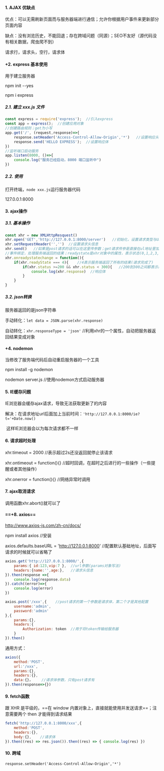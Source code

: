 #### 1. AJAX 优缺点

优点：可以无需刷新页面而与服务器端进行通信；允许你根据用户事件来更新部分页面内容

缺点：没有浏览历史，不能回退；存在跨域问题（同源）；SEO不友好（源代码没有相关数据，爬虫爬不到）

请求行，请求头，空行，请求体



#### +2. express 基本使用

用于建立服务器

npm init --yes

npm i express

##### 2.1. 建立 xxx.js 文件

```javascript
const express = require('express');  //引入express
const app = express();  //创建应用对象
//创建路由规则；get为小写
app.get('/', (request,response)=>{
    response.setHeader('Access-Control-Allow-Origin','*')	//设置响应头，允许跨域
    response.send('HELLO EXPRESS');  //设置响应体
})  
//监听端口启动服务
app.listen(8000, ()=>{
    console.log("服务已经启动，8000 端口监听中")
})
```

##### 2.2. 使用

打开终端，`node xxx.js`运行服务器代码

127.0.0.1:8000



#### 3. ajax操作

##### 3.1. 基本操作

```javascript
const xhr = new XMLHttpResquest()
xhr.open('GET','http://127.0.0.1:8000/server')   //初始化，设置请求类型与URL；get为大写
xhr.setRequestHeader('','')  //设置请求头信息
xhr.send()   //如果是post请求的话可以在这里传参数；get请求传参是直接在ul地址里加的
//事件绑定，处理服务端返回的结果；readystate是xhr对象中的属性，表示状态(0,1,2,3,4)
xhr.onreadystatechange = function(){
    if(xhr.readyState === 4){    //4表示服务端返回了所有的结果(请求完成了)
        if(xhr.status >=200 && xhr.status < 300){	//200到300之间都表示成功
            console.log(xhr.response)  //响应体
        }
    }
}
```

##### 3.2. json转换

服务器返回的是json字符串

手动转化：`let data = JSON.parse(xhr.response)`

自动转化：`xhr.responseType = 'json'`  //利用xhr的一个属性，自动把服务器返回结果变成对象



#### +4. nodemon

当修改了服务端代码后自动重启服务器的一个工具

npm install -g nodemon

nodemon server.js  //使用nodemon方式启动服务器



#### 5. IE缓存问题

IE浏览器会缓存ajax请求，导致无法获取更新了的内容

解决：在请求地址url后面加上当前时间：`'http://127.0.0.1:8000/ie?t='+Date.now()`

​	这样IE浏览器会以为每次请求都不一样



#### 6. 请求超时处理

xhr.timeout = 2000	//表示超过2s还没返回就停止该请求

xhr.ontimeout = function(){}	//超时回调，在超时之后进行的一些操作（一些提醒或者其他操作）

xhr.onerror = function(){}	//网络异常时调用



#### 7. ajax取消请求

调用函数xhr.abort()就可以了 



#### ==+8. axios==

http://www.axios-js.com/zh-cn/docs/

npm install axios	//安装

axios.defaults.baseURL = 'http://127.0.0.1:8000'  //配置默认基础地址，后面写请求的时候就可以省略了

```javascript
axios.get('http://127.0.0.1:8000/',{
    params:{ id:123,vip:7 },  //url参数(params对象写法)
    headers:{name:'',age:},   //请求头信息
}).then(response =>{
    console.log(response.data)
}).catch((error)=>{
    console.log(error)
})
```

```javascript
axios.post('/xxx',{    //post请求的第一个参数是请求体，第二个才是其他配置
    username:'admin',
    password:'admin'
},{
    params:{},
    headers:{
        Authorization: token  //用于将token传输给服务器
    }
}).then()
```

通用方式：

```javascript
axios({
    method:'POST',
    url:'/xxx',
    params:{},
    headers:{},
    data:{}，	//请求体参数，只有post请求有
}).then(response=>{})
```



#### 9. fetch函数

跟 XHR 是平级的，==在 window 内置对象上，直接就能使用并发送请求==；注意需要两个 then 才能得到请求结果

```javascript
fetch('http://127.0.0.1:8000/xxx',{
    method:'POST',
    headers:{},
    body:{},	//请求体
}).then((res) => res.json()).then((res) => { console.log(res) })
```



#### 10. 跨域

`response.setHeader('Access-Control-Allow-Origin','*')`

